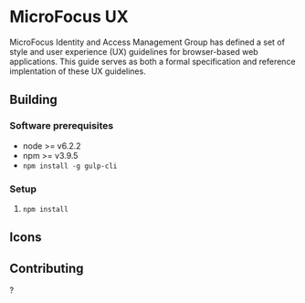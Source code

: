 # MicroFocus UX
MicroFocus Identity and Access Management Group has defined a set of style and user experience (UX) guidelines for browser-based web applications. This guide serves as both a formal specification and reference implentation of these UX guidelines.

## Building
### Software prerequisites
- node >= v6.2.2
- npm >= v3.9.5
- `npm install -g gulp-cli`

### Setup
1. `npm install`

## Icons


## Contributing
?